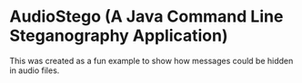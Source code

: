 # AudioStego (A Java Command Line Steganography Application)
This was created as a fun example to show how messages could be hidden in audio files. 
